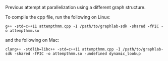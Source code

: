 Previous attempt at parallelization using a different graph structure. 

To compile the cpp file, run the following on Linux:

```
g++ -std=c++11 attempthmm.cpp -I /path/to/graphlab-sdk -shared -fPIC -o attempthmm.so
```

and the following on Mac:

```
clang++ -stdlib=libc++ -std=c++11 attempthmm.cpp -I /path/to/graphlab-sdk -shared -fPIC -o attempthmm.so -undefined dynamic_lookup
```
